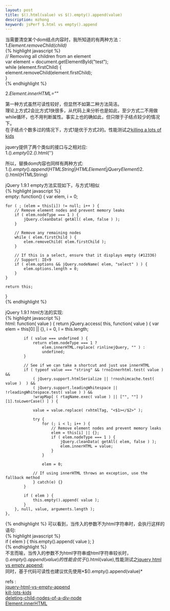 ```yaml
---
layout: post
title: $().html(value) vs $().empty().append(value)
description: mzhong
keyword: jsPerf $.html vs empty().append
---
```


当需要清空某个dom结点内容时，我所知道的有两种方法：  
1.*Element.removeChild(child)*    
{% highlight javascript %}   
// Removing all children from an element  
var element = document.getElementById("test");  
while (element.firstChild) {  
  element.removeChild(element.firstChild);  
}     
{% endhighlight %}  

2.*Element.innerHTML=""*

第一种方式虽然可读性较好，但显然不如第二种方法简洁。   
理论上方式2会比方式1快很多，从代码上来分析也是如此，至少方式二不用做while循环，也不用判断属性。事实上也的确如此，但只限于子结点较少的情况下。  
在子结点个数多过的情况下，方式1是优于方式2的。性能测试之[killing a lots of kids][kill-lots-kids]　　　

jquery提供了两个类似的接口与之相对应:  
1.$().empty()   
2.$().html('')   

所以，替换dom内容也同样有两种方式:  
1.$().empty().append(HTMLString|HTMLElement|jQueryElement)    
2.$().html(HTMLString)  

jQuery 1.9.1 empty方法实现如下，与方式1相似     
{% highlight javascript %}      
empty: function() {
	var elem,
		i = 0;

	for ( ; (elem = this[i]) != null; i++ ) {
		// Remove element nodes and prevent memory leaks
		if ( elem.nodeType === 1 ) {
			jQuery.cleanData( getAll( elem, false ) );
		}

		// Remove any remaining nodes
		while ( elem.firstChild ) {
			elem.removeChild( elem.firstChild );
		}

		// If this is a select, ensure that it displays empty (#12336)
		// Support: IE<9
		if ( elem.options && jQuery.nodeName( elem, "select" ) ) {
			elem.options.length = 0;
		}
	}

	return this;
}  
{% endhighlight %}   


jQuery 1.9.1 html方法的实现:  
{% highlight javascript %}    
html: function( value ) {
		return jQuery.access( this, function( value ) {
			var elem = this[0] || {},
				i = 0,
				l = this.length;

			if ( value === undefined ) {
				return elem.nodeType === 1 ?
					elem.innerHTML.replace( rinlinejQuery, "" ) :
					undefined;
			}

			// See if we can take a shortcut and just use innerHTML
			if ( typeof value === "string" && !rnoInnerhtml.test( value ) &&
				( jQuery.support.htmlSerialize || !rnoshimcache.test( value )  ) &&
				( jQuery.support.leadingWhitespace || !rleadingWhitespace.test( value ) ) &&
				!wrapMap[ ( rtagName.exec( value ) || ["", ""] )[1].toLowerCase() ] ) {

				value = value.replace( rxhtmlTag, "<$1></$2>" );

				try {
					for (; i < l; i++ ) {
						// Remove element nodes and prevent memory leaks
						elem = this[i] || {};
						if ( elem.nodeType === 1 ) {
							jQuery.cleanData( getAll( elem, false ) );
							elem.innerHTML = value;
						}
					}

					elem = 0;

				// If using innerHTML throws an exception, use the fallback method
				} catch(e) {}
			}

			if ( elem ) {
				this.empty().append( value );
			}
		}, null, value, arguments.length );
	},

{% endhighlight %}
可以看到，当传入的参数不为html字符串时，会执行这样的语句:    
{% highlight javascript %}  
if ( elem ) {
	this.empty().append( value );
}  
{% endhighlight %}  
不言而喻，当传入的参数不为html字符串或html字符串较长时，$().empty().append(value)的性能会优于$().html(value),性能测试之[jquery html vs empty append][jquery-html-vs-empty-append];  
同时，基于代码可读性也建议优先使用*$().empty().append(value)*


refs :   
[jquery-html-vs-empty-append][jquery-html-vs-empty-append]   
[kill-lots-kids][kill-lots-kids]   
[deleting-child-nodes-of-a-div-node][deleting-child-nodes-of-a-div-node]   
[Element.innerHTML][Element.innerHTML]  

[Element.innerHTML]:https://developer.mozilla.org/en-US/docs/Web/API/Element.innerHTML
[deleting-child-nodes-of-a-div-node]: http://stackoverflow.com/questions/9461301/deleting-child-nodes-of-a-div-node　　
[kill-lots-kids]: http://jsperf.com/killing-lots-of-kids
[jquery-html-vs-empty-append]: http://jsperf.com/jquery-html-vs-empty-append-test/6


